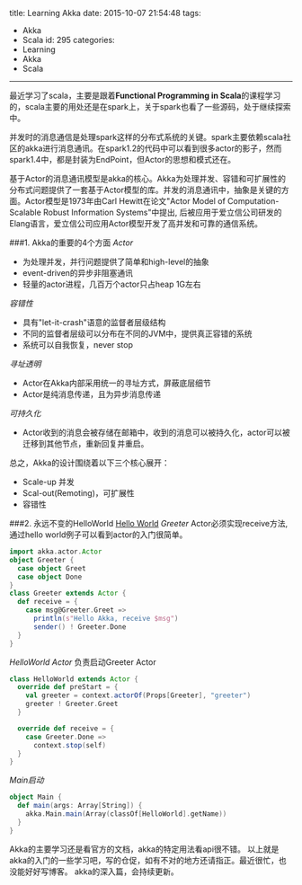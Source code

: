 title: Learning Akka
date: 2015-10-07 21:54:48
tags:
  - Akka
  - Scala
id: 295
categories:
  - Learning
  - Akka
  - Scala
---

最近学习了scala，主要是跟着**Functional Programming in Scala**的课程学习的，scala主要的用处还是在spark上，关于spark也看了一些源码，处于继续探索中。

并发时的消息通信是处理spark这样的分布式系统的关键。spark主要依赖scala社区的akka进行消息通讯。在spark1.2的代码中可以看到很多actor的影子，然而spark1.4中，都是封装为EndPoint，但Actor的思想和模式还在。

基于Actor的消息通讯模型是akka的核心。Akka为处理并发、容错和可扩展性的分布式问题提供了一套基于Actor模型的库。并发的消息通讯中，抽象是关键的方面。Actor模型是1973年由Carl Hewitt在论文"Actor Model of Computation- Scalable Robust Information Systems"中提出, 后被应用于爱立信公司研发的Elang语言，爱立信公司应用Actor模型开发了高并发和可靠的通信系统。

<!--more-->

###1. Akka的重要的4个方面
*Actor*

* 为处理并发，并行问题提供了简单和high-level的抽象
* event-driven的异步非阻塞通讯
* 轻量的actor进程，几百万个actor只占heap 1G左右

*容错性*

* 具有"let-it-crash"语意的监督者层级结构
* 不同的监督者层级可以分布在不同的JVM中，提供真正容错的系统
* 系统可以自我恢复，never stop

*寻址透明*

* Actor在Akka内部采用统一的寻址方式，屏蔽底层细节
* Actor是纯消息传递，且为异步消息传递

*可持久化*

* Actor收到的消息会被存储在邮箱中，收到的消息可以被持久化，actor可以被迁移到其他节点，重新回复并重启。

总之，Akka的设计围绕着以下三个核心展开：

* Scale-up 并发
* Scal-out(Remoting)，可扩展性
* 容错性

###2. 永远不变的HelloWorld
[Hello World](https://github.com/lgrcyanny/LearningAkka)
*Greeter*
Actor必须实现receive方法, 通过hello world例子可以看到actor的入门很简单。
```scala
import akka.actor.Actor
object Greeter {
  case object Greet
  case object Done
}
class Greeter extends Actor {
  def receive = {
    case msg@Greeter.Greet =>
      println(s"Hello Akka, receive $msg")
      sender() ! Greeter.Done
  }
}
```

*HelloWorld Actor*
负责启动Greeter Actor
```scala
class HelloWorld extends Actor {
  override def preStart = {
    val greeter = context.actorOf(Props[Greeter], "greeter")
    greeter ! Greeter.Greet
  }

  override def receive = {
    case Greeter.Done =>
      context.stop(self)
  }
}
```

*Main启动*

```scala
object Main {
  def main(args: Array[String]) {
    akka.Main.main(Array(classOf[HelloWorld].getName))
  }
}
```
Akka的主要学习还是看官方的文档，akka的特定用法看api很不错。
以上就是akka的入门的一些学习吧，写的仓促，如有不对的地方还请指正。最近很忙，也没能好好写博客。
akka的深入篇，会持续更新。
